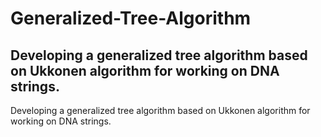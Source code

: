 # Generalized-Tree-Algorithm
## Developing a generalized tree algorithm based on Ukkonen algorithm for working on DNA strings.
Developing a generalized tree algorithm based on Ukkonen algorithm for working on DNA strings.
